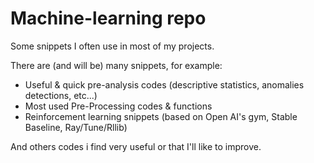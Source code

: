 # Machine-learning repo

Some snippets I often use in most of my projects.

There are (and will be) many snippets, for example:
- Useful & quick pre-analysis codes (descriptive statistics, anomalies detections, etc...) 
- Most used Pre-Processing codes & functions
- Reinforcement learning snippets (based on Open AI's gym, Stable Baseline, Ray/Tune/Rllib)

And others codes i find very useful or that I'll like to improve.


